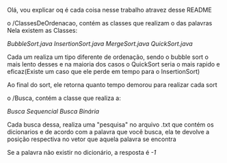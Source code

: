 Olá, vou explicar oq é cada coisa nesse trabalho atravez desse README

o /ClassesDeOrdenacao, contém as classes que realizam o das palavras 
Nela existem as Classes:

*BubbleSort.java*
*InsertionSort.java*
*MergeSort.java*
*QuickSort.java*

Cada um realiza um tipo diferente de ordenação, sendo o bubble sort o mais lento desses
e na maioria dos casos o QuickSort seria o mais rapido e eficaz(Existe um caso que ele perde em tempo para o InsertionSort)

Ao final do sort, ele retorna quanto tempo demorou para realizar cada sort


o /Busca, contém a classe que realiza a:

*Busca Sequencial*
*Busca Binária*

Cada busca dessa, realiza uma "pesquisa" no arquivo .txt que contém os dicionarios
e de acordo com a palavra que você busca, ela te devolve a posição respectiva no vetor que aquela palavra se encontra

Se a palavra não existir no dicionário, a resposta é *-1*

